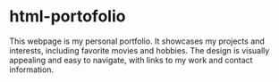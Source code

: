 # html-portofolio
This webpage is my personal portfolio. It showcases my projects and interests, including favorite movies and hobbies. The design is visually appealing and easy to navigate, with links to my work and contact information.
